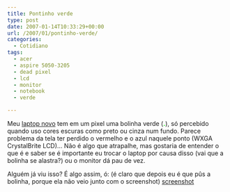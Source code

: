 ```yaml
---
title: Pontinho verde
type: post
date: 2007-01-14T10:33:29+00:00
url: /2007/01/pontinho-verde/
categories:
  - Cotidiano
tags:
  - acer
  - aspire 5050-3205
  - dead pixel
  - lcd
  - monitor
  - notebook
  - verde

---
```

Meu [laptop novo][1] tem em um pixel uma bolinha verde (<span style="color:#0f0;font-weight:bold;">.</span>), só percebido quando uso cores escuras como preto ou cinza num fundo. Parece problema da tela ter perdido o vermelho e o azul naquele ponto (WXGA CrystalBrite LCD)… Não é algo que atrapalhe, mas gostaria de entender o que é e saber se é importante eu trocar o laptop por causa disso (vai que a bolinha se alastra?) ou o monitor dá pau de vez.

Alguém já viu isso? É algo assim, ó: (é claro que depois eu é que pûs a bolinha, porque ela não veio junto com o screenshot) [screenshot][2]

 [1]: http://tiagomadeira.net/2007/01/13/ive-got-the-power/
 [2]: http://tiagomadeira.net/pub/screenshot.png

